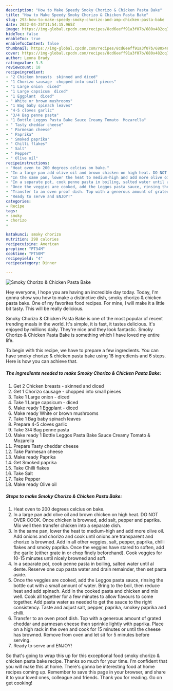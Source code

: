 ```yaml
---
description: "How to Make Speedy Smoky Chorizo & Chicken Pasta Bake"
title: "How to Make Speedy Smoky Chorizo & Chicken Pasta Bake"
slug: 293-how-to-make-speedy-smoky-chorizo-and-amp-chicken-pasta-bake
date: 2022-04-25T11:54:15.965Z
image: https://img-global.cpcdn.com/recipes/8cd6eeff91a3f07b/680x482cq70/smoky-chorizo-chicken-pasta-bake-recipe-main-photo.jpg
hideToc: false
enableToc: true
enableTocContent: false
thumbnail: https://img-global.cpcdn.com/recipes/8cd6eeff91a3f07b/680x482cq70/smoky-chorizo-chicken-pasta-bake-recipe-main-photo.jpg
cover: https://img-global.cpcdn.com/recipes/8cd6eeff91a3f07b/680x482cq70/smoky-chorizo-chicken-pasta-bake-recipe-main-photo.jpg
author: Leona Brady
ratingvalue: 3.5
reviewcount: 18
recipeingredient:
- "2 Chicken breasts  skinned and diced"
- "1 Chorizo sausage  chopped into small pieces"
- "1 Large onion  diced"
- "1 Large capsicum  diced"
- "1 Eggplant  diced"
- " White or brown mushrooms"
- "1 Bag baby spinach leaves"
- "4-5 cloves garlic"
- "3/4 Bag penne pasta"
- "1 Bottle Leggos Pasta Bake Sauce Creamy Tomato  Mozarella"
- " Tasty cheddar cheese"
- " Parmesan cheese"
- " Paprika"
- " Smoked paprika"
- " Chilli flakes"
- " Salt"
- " Pepper"
- " Olive oil"
recipeinstructions:
- "Heat oven to 200 degrees celcius on bake."
- "In a large pan add olive oil and brown chicken on high heat. DO NOT OVER COOK. Once chicken is browned, add salt, pepper and paprika. Mix well then transfer chicken into a separate dish."
- "In the same pan, lower the heat to medium-high and add more olive oil. Add onions and chorizo and cook until onions are transparent and chorizo is browned. Add in all other veggies, salt, pepper, paprika, chilli flakes and smoky paprika. Once the veggies have stared to soften, add the garlic (either grate in or chop finely beforehand). Cook veggies for 10-15 minutes until nicely browned and soft."
- "In a separate pot, cook penne pasta in boiling, salted water until al dente. Reserve one cup pasta water and drain remainder, then set pasta aside."
- "Once the veggies are cooked, add the Leggos pasta sauce, rinsing the bottle out with a small amount of water. Bring to the boil, then reduce heat and add spinach. Add in the cooked pasta and chicken and mix well. Cook all together for a few minutes to allow flavours to come together. Add pasta water as needed to get the sauce to the right consistency. Taste and adjust salt, pepper, paprika, smokey paprika and chilli."
- "Transfer to an oven proof dish. Top with a generous amount of grated cheddar and parmesan cheese then sprinkle lightly with paprika. Place on a high rack in the oven and cook for 15 minutes or until the cheese has browned. Remove from oven and let sit for 5 minutes before serving."
- "Ready to serve and ENJOY!"
categories:
- Recipe
tags:
- smoky
- chorizo
- 

katakunci: smoky chorizo  
nutrition: 298 calories
recipecuisine: American
preptime: "PT34M"
cooktime: "PT50M"
recipeyield: "4"
recipecategory: Dinner

---
```



![Smoky Chorizo & Chicken Pasta Bake](https://img-global.cpcdn.com/recipes/8cd6eeff91a3f07b/680x482cq70/smoky-chorizo-chicken-pasta-bake-recipe-main-photo.jpg)

Hey everyone, I hope you are having an incredible day today. Today, I'm gonna show you how to make a distinctive dish, smoky chorizo & chicken pasta bake. One of my favorites food recipes. For mine, I will make it a little bit tasty. This will be really delicious.

Smoky Chorizo & Chicken Pasta Bake is one of the most popular of recent trending meals in the world. It's simple, it is fast, it tastes delicious. It's enjoyed by millions daily. They're nice and they look fantastic. Smoky Chorizo & Chicken Pasta Bake is something which I have loved my entire life.




To begin with this recipe, we have to prepare a few ingredients. You can have smoky chorizo & chicken pasta bake using 18 ingredients and 6 steps. Here is how you can achieve that.

<!--inarticleads1-->

##### The ingredients needed to make Smoky Chorizo & Chicken Pasta Bake:

1. Get 2 Chicken breasts - skinned and diced
1. Get 1 Chorizo sausage - chopped into small pieces
1. Take 1 Large onion - diced
1. Take 1 Large capsicum - diced
1. Make ready 1 Eggplant - diced
1. Make ready  White or brown mushrooms
1. Take 1 Bag baby spinach leaves
1. Prepare 4-5 cloves garlic
1. Take 3/4 Bag penne pasta
1. Make ready 1 Bottle Leggos Pasta Bake Sauce Creamy Tomato & Mozarella
1. Prepare  Tasty cheddar cheese
1. Take  Parmesan cheese
1. Make ready  Paprika
1. Get  Smoked paprika
1. Take  Chilli flakes
1. Take  Salt
1. Take  Pepper
1. Make ready  Olive oil




<!--inarticleads2-->

##### Steps to make Smoky Chorizo & Chicken Pasta Bake:

1. Heat oven to 200 degrees celcius on bake.
1. In a large pan add olive oil and brown chicken on high heat. DO NOT OVER COOK. Once chicken is browned, add salt, pepper and paprika. Mix well then transfer chicken into a separate dish.
1. In the same pan, lower the heat to medium-high and add more olive oil. Add onions and chorizo and cook until onions are transparent and chorizo is browned. Add in all other veggies, salt, pepper, paprika, chilli flakes and smoky paprika. Once the veggies have stared to soften, add the garlic (either grate in or chop finely beforehand). Cook veggies for 10-15 minutes until nicely browned and soft.
1. In a separate pot, cook penne pasta in boiling, salted water until al dente. Reserve one cup pasta water and drain remainder, then set pasta aside.
1. Once the veggies are cooked, add the Leggos pasta sauce, rinsing the bottle out with a small amount of water. Bring to the boil, then reduce heat and add spinach. Add in the cooked pasta and chicken and mix well. Cook all together for a few minutes to allow flavours to come together. Add pasta water as needed to get the sauce to the right consistency. Taste and adjust salt, pepper, paprika, smokey paprika and chilli.
1. Transfer to an oven proof dish. Top with a generous amount of grated cheddar and parmesan cheese then sprinkle lightly with paprika. Place on a high rack in the oven and cook for 15 minutes or until the cheese has browned. Remove from oven and let sit for 5 minutes before serving.
1. Ready to serve and ENJOY!



So that's going to wrap this up for this exceptional food smoky chorizo & chicken pasta bake recipe. Thanks so much for your time. I'm confident that you will make this at home. There's gonna be interesting food at home recipes coming up. Remember to save this page in your browser, and share it to your loved ones, colleague and friends. Thank you for reading. Go on get cooking!
